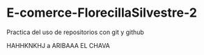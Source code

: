 # E-comerce-FlorecillaSilvestre-2
Practica del uso de repositorios con git y github


HAHHKNKHJ
a
ARIBAAA EL CHAVA
